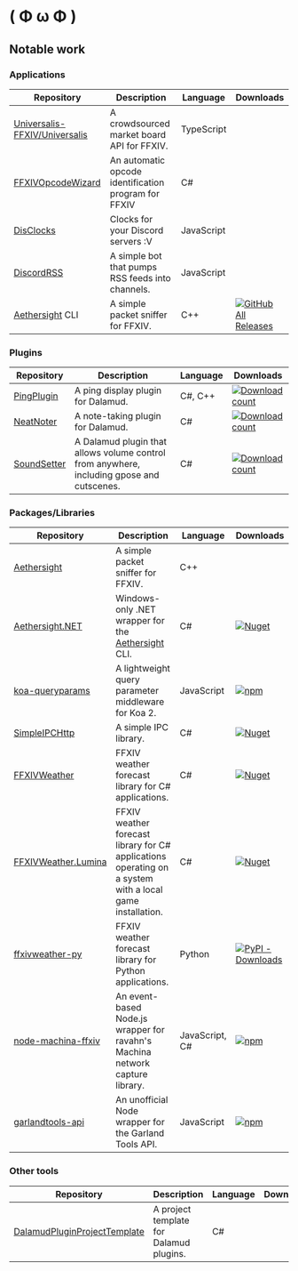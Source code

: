 # ( Φ ω Φ )

## Notable work

### Applications
Repository|Description|Language|Downloads
---|---|---|---
[Universalis-FFXIV/Universalis](https://github.com/Universalis-FFXIV/Universalis)|A crowdsourced market board API for FFXIV.|TypeScript|
[FFXIVOpcodeWizard](https://github.com/karashiiro/FFXIVOpcodeWizard)|An automatic opcode identification program for FFXIV|C#|
[DisClocks](https://github.com/karashiiro/DisClocks)|Clocks for your Discord servers :V|JavaScript|
[DiscordRSS](https://github.com/karashiiro/DiscordRSS)|A simple bot that pumps RSS feeds into channels.|JavaScript|
[Aethersight](https://github.com/karashiiro/Aethersight) CLI|A simple packet sniffer for FFXIV.|C++|[![GitHub All Releases](https://img.shields.io/github/downloads/karashiiro/Aethersight/total?color=brightgreen)](https://github.com/karashiiro/Aethersight/releases/latest)

### Plugins
Repository|Description|Language|Downloads
---|---|---|---
[PingPlugin](https://github.com/karashiiro/PingPlugin)|A ping display plugin for Dalamud.|C#, C++|[![Download count](https://img.shields.io/endpoint?url=https%3A%2F%2Fvz32sgcoal.execute-api.us-east-1.amazonaws.com%2FPingPlugin)](https://github.com/karashiiro/PingPlugin)
[NeatNoter](https://github.com/karashiiro/NeatNoter)|A note-taking plugin for Dalamud.|C#|[![Download count](https://img.shields.io/endpoint?url=https%3A%2F%2Fvz32sgcoal.execute-api.us-east-1.amazonaws.com%2FNeatNoter)](https://github.com/karashiiro/NeatNoter)
[SoundSetter](https://github.com/karashiiro/SoundSetter)|A Dalamud plugin that allows volume control from anywhere, including gpose and cutscenes.|C#|[![Download count](https://img.shields.io/endpoint?url=https%3A%2F%2Fvz32sgcoal.execute-api.us-east-1.amazonaws.com%2FSoundSetter)](https://github.com/karashiiro/SoundSetter)

### Packages/Libraries
Repository|Description|Language|Downloads
---|---|---|---
[Aethersight](https://github.com/karashiiro/Aethersight)|A simple packet sniffer for FFXIV.|C++|
[Aethersight.NET](https://github.com/karashiiro/Aethersight.NET)|Windows-only .NET wrapper for the [Aethersight](https://github.com/karashiiro/Aethersight) CLI.|C#|[![Nuget](https://img.shields.io/nuget/dt/Aethersight.NET?color=blue)](https://www.nuget.org/packages/Aethersight.NET/)
[koa-queryparams](https://github.com/karashiiro/koa-queryparams)|A lightweight query parameter middleware for Koa 2.|JavaScript|[![npm](https://img.shields.io/npm/dw/koa-queryparams?color=red)](https://www.npmjs.com/package/koa-queryparams)
[SimpleIPCHttp](https://github.com/karashiiro/SimpleIPCHttp)|A simple IPC library.|C#|[![Nuget](https://img.shields.io/nuget/dt/SimpleIPCHttp?color=blue)](https://www.nuget.org/packages/SimpleIPCHttp/)
[FFXIVWeather](https://github.com/karashiiro/FFXIVWeather)|FFXIV weather forecast library for C# applications.|C#|[![Nuget](https://img.shields.io/nuget/dt/FFXIVWeather?color=blue)](https://www.nuget.org/packages/FFXIVWeather/)
[FFXIVWeather.Lumina](https://github.com/karashiiro/FFXIVWeather.Lumina)|FFXIV weather forecast library for C# applications operating on a system with a local game installation.|C#|[![Nuget](https://img.shields.io/nuget/dt/FFXIVWeather.Lumina?color=blue)](https://www.nuget.org/packages/FFXIVWeather.Lumina/)
[ffxivweather-py](https://github.com/karashiiro/ffxivweather-py)|FFXIV weather forecast library for Python applications.|Python|[![PyPI - Downloads](https://img.shields.io/pypi/dw/ffxivweather)](https://pypi.org/project/ffxivweather/)
[node-machina-ffxiv](https://github.com/karashiiro/node-machina-ffxiv)|An event-based Node.js wrapper for ravahn's Machina network capture library.|JavaScript, C#|[![npm](https://img.shields.io/npm/dw/node-machina-ffxiv?color=red)](https://www.npmjs.com/package/node-machina-ffxiv)
[garlandtools-api](https://github.com/karashiiro/garlandtools-api)|An unofficial Node wrapper for the Garland Tools API.|JavaScript|[![npm](https://img.shields.io/npm/dw/garlandtools-api?color=red)](https://www.npmjs.com/package/garlandtools-api)

### Other tools
Repository|Description|Language|Downloads
---|---|---|---
[DalamudPluginProjectTemplate](https://github.com/karashiiro/DalamudPluginProjectTemplate)|A project template for Dalamud plugins.|C#|
